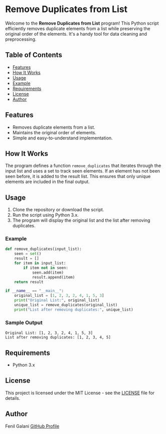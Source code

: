 # Remove Duplicates from List

Welcome to the **Remove Duplicates from List** program! This Python script efficiently removes duplicate elements from a list while preserving the original order of the elements. It's a handy tool for data cleaning and preprocessing.

## Table of Contents

- [Features](#features)
- [How It Works](#how-it-works)
- [Usage](#usage)
- [Example](#example)
- [Requirements](#requirements)
- [License](#license)
- [Author](#author)

## Features

- Removes duplicate elements from a list.
- Maintains the original order of elements.
- Simple and easy-to-understand implementation.

## How It Works

The program defines a function `remove_duplicates` that iterates through the input list and uses a set to track seen elements. If an element has not been seen before, it is added to the result list. This ensures that only unique elements are included in the final output.

## Usage

1. Clone the repository or download the script.
2. Run the script using Python 3.x.
3. The program will display the original list and the list after removing duplicates.

### Example

```python
def remove_duplicates(input_list):
    seen = set()
    result = []
    for item in input_list:
        if item not in seen:
            seen.add(item)
            result.append(item)
    return result

if __name__ == "__main__":
    original_list = [1, 2, 3, 2, 4, 1, 5, 3]
    print("Original List:", original_list)
    unique_list = remove_duplicates(original_list)
    print("List after removing duplicates:", unique_list)
```

### Sample Output

```
Original List: [1, 2, 3, 2, 4, 1, 5, 3]
List after removing duplicates: [1, 2, 3, 4, 5]
```

## Requirements

- Python 3.x

## License

This project is licensed under the MIT License - see the [LICENSE](LICENSE) file for details.

## Author

Fenil Galani 
[GitHub Profile](https://github.com/FenilGalani07/Cryptography-Network-Security_2.git)

